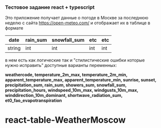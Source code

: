 ### Тестовое задание react + typescript

Это приложение получает данные о погоде в Москве за последнюю неделю с сайта https://open-meteo.com/
и отображает их в таблице в формате

| date   | rain_sum | snowfall_sum | etc | etc |
|--------|----------|--------------|-----|-----|
| string | int      | int          | int | int |

в нем есть как логические так и "стилистические ошибки которые нужно исправить"
доступные варианты переменных:

**weathercode, temperature_2m_max, temperature_2m_min, apparent_temperature_max, apparent_temperature_min, sunrise, sunset, precipitation_sum, rain_sum,
showers_sum, snowfall_sum, precipitation_hours, windspeed_10m_max, windgusts_10m_max, winddirection_10m_dominant, shortwave_radiation_sum, et0_fao_evapotranspiration**

# react-table-WeatherMoscow
